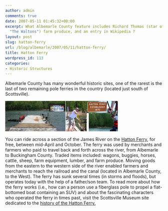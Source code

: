 ```yaml
---
author: admin
comments: true
date: 2007-05-11 01:45:32+00:00
excerpt: What Albemarle County feature includes Richard Thomas (star of the TV series
  "The Waltons") farm produce, and an entry in Wikipedia ?
layout: post
slug: hatton-ferry
url: /blog/albemarle/2007/05/11/hatton-ferry/
title: Hatton Ferry
wordpress_id: 113
categories:
- Historic Structures
---
```


Albemarle County has many wonderful historic sites, one of the rarest is the last of two remaining pole ferries in the country (located just south of Scottsville).

![hattonferryphs.jpg](/wp-content/uploads/2007/05/hattonferryphs.jpg)

You can ride across a section of the James River on the [Hatton Ferry](http://www.hattonferry.org/), for free, between mid-April and October. The ferry was used by merchants and farmers who paid to travel back and forth across the river, from Albemarle to Buckingham County. Traded items included: wagons, buggies, horses, cattle, sheep, farm equipment, lumber, and farm produce. Moving goods from the eastern to the western side of the river enabled farmers and merchants to reach the railroad and the canal (located in Albemarle County, to the West). The ferry has sunk several times (in storms and floods), but operates today with the help of a father/son team. To read more about how the ferry works (i.e., how can a person use a fiberglass pole to propel a flat-bottomed boat containing an SUV) and about the fascinating characters who operated the ferry in times past, visit the Scottsville Museum site dedicated to the [history of the Hatton Ferry.](http://scottsvillemuseum.com/transportation/homeB69cdB16.html)
